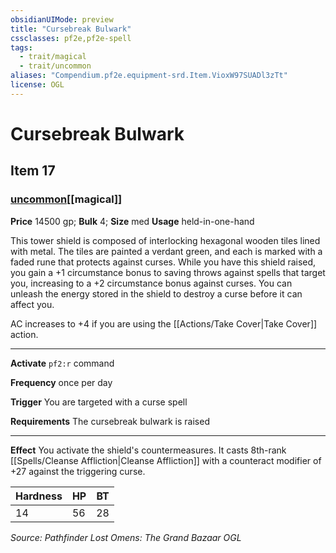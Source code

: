 ```yaml
---
obsidianUIMode: preview
title: "Cursebreak Bulwark"
cssclasses: pf2e,pf2e-spell
tags:
  - trait/magical
  - trait/uncommon
aliases: "Compendium.pf2e.equipment-srd.Item.VioxW97SUADl3zTt"
license: OGL
---
```

# Cursebreak Bulwark
## Item 17
### [uncommon](uncommon "Uncommon Rarity Trait")[[magical]]


**Price** 14500 gp; 
**Bulk** 4; **Size** med
**Usage** held-in-one-hand

This tower shield is composed of interlocking hexagonal wooden tiles lined with metal. The tiles are painted a verdant green, and each is marked with a faded rune that protects against curses. While you have this shield raised, you gain a +1 circumstance bonus to saving throws against spells that target you, increasing to a +2 circumstance bonus against curses. You can unleash the energy stored in the shield to destroy a curse before it can affect you.

AC increases to +4 if you are using the [[Actions/Take Cover|Take Cover]] action.

* * *

**Activate** `pf2:r` command

**Frequency** once per day

**Trigger** You are targeted with a curse spell

**Requirements** The cursebreak bulwark is raised

* * *

**Effect** You activate the shield's countermeasures. It casts 8th-rank [[Spells/Cleanse Affliction|Cleanse Affliction]] with a counteract modifier of +27 against the triggering curse.

| Hardness | HP | BT |
| --- | --- | --- |
| 14 | 56 | 28 |

*Source: Pathfinder Lost Omens: The Grand Bazaar*
*OGL*